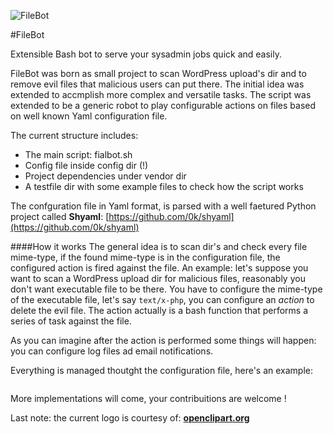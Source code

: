 ![FileBot](https://openclipart.org/download/194634/Friendly-Robot-Remix-by-Merlin2525.svg  "FileBot")

#FileBot

Extensible Bash bot to serve your sysadmin jobs quick and easily.

FileBot was born as small project to scan WordPress upload's dir and to remove
evil files that malicious users can put there.
The initial idea was extended to accmplish more complex and versatile tasks.
The script was extended to be a generic robot to play configurable actions on files 
based on well known Yaml configuration file.

The current structure includes:
- The main script: fialbot.sh
- Config file inside config dir (!)
- Project dependencies under vendor dir
- A testfile dir with some example files to check how the script works

The confguration file in Yaml format, is parsed with a well faetured
Python project called **Shyaml**: [https://github.com/0k/shyaml](https://github.com/0k/shyaml)

####How it works
The general idea is to scan dir's and check every file mime-type, if the found mime-type is in the configuration file, the configured action is fired against the file.
An example: let's suppose you want to scan a WordPress upload dir for malicious files, reasonably you don't want executable file to be there.
You have to configure the mime-type of the executable file, let's say `text/x-php`, you can configure an *action* to delete the evil file.
The action actually is a bash function that performs a series of task against the file.

As you can imagine after the action is performed some things will happen: you can configure log files ad email notifications.

Everything is managed thoutght the configuration file, here's an example:
<pre>
</pre>

More implementations will come, your contribuitions are welcome !

Last note: the current logo is courtesy of: **[openclipart.org](https://openclipart.org/download/194634/Friendly-Robot-Remix-by-Merlin2525.svg  "FileBot")**